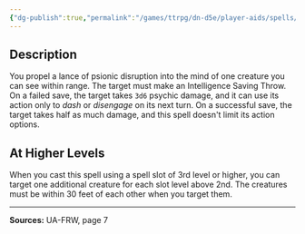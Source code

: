 ```yaml
---
{"dg-publish":true,"permalink":"/games/ttrpg/dn-d5e/player-aids/spells/level-2/mind-thrust/","tags":["TTRPG/DND/5e","verbal","somatic"]}
---
```



## Description
You propel a lance of psionic disruption into the mind of one creature you can see within range.
The target must make an Intelligence Saving Throw.
On a failed save, the target takes `3d6` psychic damage, and it can use its action only to *dash* or *disengage* on its next turn.
On a successful save, the target takes half as much damage, and this spell doesn't limit its action options.

## At Higher Levels
When you cast this spell using a spell slot of 3rd level or higher, you can target one additional creature for each slot level above 2nd.
The creatures must be within 30 feet of each other when you target them.

---

**Sources:** UA-FRW, page 7
